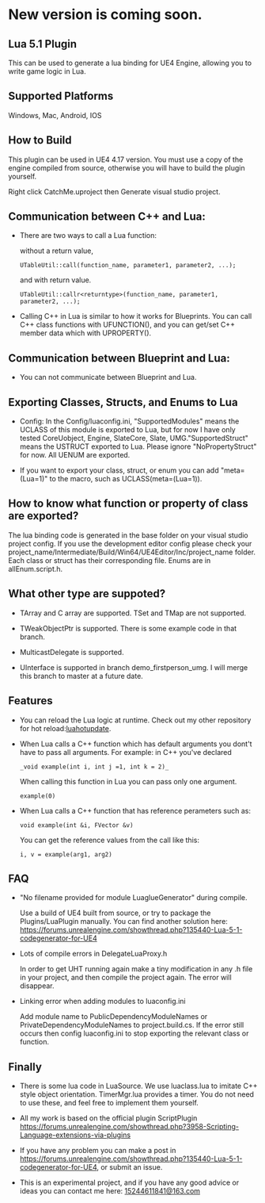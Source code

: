 # New version is coming soon.


## Lua 5.1 Plugin
  This can be used to generate a lua binding for UE4 Engine, allowing you to write game logic in Lua.

## Supported Platforms
  Windows, Mac, Android, IOS
  
## How to Build
  This plugin can be used in UE4 4.17 version. You must use a copy of the engine compiled from source, otherwise you will have to build the plugin yourself.

  Right click CatchMe.uproject then Generate visual studio project.

## Communication between C++ and Lua:  

* There are two ways to call a Lua function:

  without a return value,

  ```
  UTableUtil::call(function_name, parameter1, parameter2, ...);
  ```

  and with return value.

  ```
  UTableUtil::callr<returntype>(function_name, parameter1, parameter2, ...);
  ```

* Calling C++ in Lua is similar to how it works for Blueprints. You can call C++ class functions with UFUNCTION(), and you can get/set C++ member data which with UPROPERTY().

## Communication between Blueprint and Lua:
* You can not communicate between Blueprint and Lua.

## Exporting Classes, Structs, and Enums to Lua

* Config: In the Config/luaconfig.ini, "SupportedModules" means the UCLASS of this module is exported to Lua, but for now I have only tested CoreUobject, Engine, SlateCore, Slate, UMG."SupportedStruct" means the USTRUCT exported to Lua. Please ignore "NoPropertyStruct" for now. All UENUM are exported.

* If you want to export your class, struct, or enum you can add "meta=(Lua=1)" to the macro, such as UCLASS(meta=(Lua=1)).

## How to know what function or property of class are exported?
  The lua binding code is generated in the base folder on your visual studio project config. If you use the development editor config please check your project_name/Intermediate/Build/Win64/UE4Editor/Inc/project_name folder. Each class or struct has their corresponding file. Enums are in allEnum.script.h.

## What other type are suppoted?

* TArray and C array are supported. TSet and TMap are not supported.

* TWeakObjectPtr is supported. There is some example code in that branch.

* MulticastDelegate is supported.

* UInterface is supported in branch demo_firstperson_umg. I will merge this branch to master at a future date.

## Features

* You can reload the Lua logic at runtime. Check out my other repository for hot reload:[luahotupdate](https://github.com/asqbtcupid/lua_hotupdate).

* When Lua calls a C++ function which has default arguments you dont't have to pass all arguments. For example: in C++ you've declared
  ```
  _void example(int i, int j =1, int k = 2)_
  ```
  When calling this function in Lua you can pass only one argument.
  ```
  example(0)
  ```

* When Lua calls a C++ function that has reference perameters such as:
  ```
  void example(int &i, FVector &v)
  ```
  You can get the reference values from the call like this:
  ```
  i, v = example(arg1, arg2)
  ```

## FAQ
* "No filename provided for module LuaglueGenerator" during compile.

  Use a build of UE4 built from source, or try to package the Plugins/LuaPlugin manually. You can find another solution here: https://forums.unrealengine.com/showthread.php?135440-Lua-5-1-codegenerator-for-UE4

* Lots of compile errors in DelegateLuaProxy.h

  In order to get UHT running again make a tiny modification in any .h file in your project, and then compile the project again. The error will disappear.

* Linking error when adding modules to luaconfig.ini

  Add module name to PublicDependencyModuleNames or PrivateDependencyModuleNames to project.build.cs. If the error still occurs then config luaconfig.ini to stop exporting the relevant class or function.
 
## Finally
* There is some lua code in LuaSource. We use luaclass.lua to imitate C++ style object orientation. TimerMgr.lua provides a timer. You do not need to use these, and feel free to implement them yourself.

* All my work is based on the official plugin ScriptPlugin https://forums.unrealengine.com/showthread.php?3958-Scripting-Language-extensions-via-plugins

* If you have any problem you can make a post in https://forums.unrealengine.com/showthread.php?135440-Lua-5-1-codegenerator-for-UE4, or submit an issue.

* This is an experimental project, and if you have any good advice or ideas you can contact me here: 15244611841@163.com
